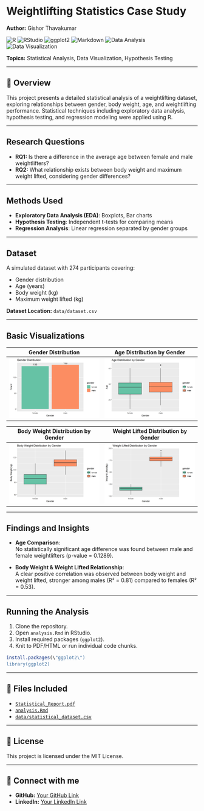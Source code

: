 # Weightlifting Statistics Case Study

**Author:** Gishor Thavakumar  

![R](https://img.shields.io/badge/R-276DC3?style=for-the-badge&logo=r&logoColor=white)
![RStudio](https://img.shields.io/badge/RStudio-75AADB?style=for-the-badge&logo=rstudio&logoColor=white)
![ggplot2](https://img.shields.io/badge/ggplot2-4CA4F7?style=for-the-badge&logo=r&logoColor=white)
![Markdown](https://img.shields.io/badge/Markdown-000000?style=for-the-badge&logo=markdown&logoColor=white)
![Data Analysis](https://img.shields.io/badge/Data%20Analysis-FFA500?style=for-the-badge&logo=googleanalytics&logoColor=white)
![Data Visualization](https://img.shields.io/badge/Data%20Visualization-FF69B4?style=for-the-badge&logo=plotly&logoColor=white)

**Topics:** Statistical Analysis, Data Visualization, Hypothesis Testing  

---

## 🚩 Overview

This project presents a detailed statistical analysis of a weightlifting dataset, exploring relationships between gender, body weight, age, and weightlifting performance. Statistical techniques including exploratory data analysis, hypothesis testing, and regression modeling were applied using R.

---

## Research Questions

- **RQ1:** Is there a difference in the average age between female and male weightlifters?
- **RQ2:** What relationship exists between body weight and maximum weight lifted, considering gender differences?

---

## Methods Used

- **Exploratory Data Analysis (EDA)**: Boxplots, Bar charts
- **Hypothesis Testing**: Independent t-tests for comparing means
- **Regression Analysis**: Linear regression separated by gender groups

---

## Dataset

A simulated dataset with 274 participants covering:
- Gender distribution
- Age (years)
- Body weight (kg)
- Maximum weight lifted (kg)

**Dataset Location:** `data/dataset.csv`

---

## Basic Visualizations

| Gender Distribution | Age Distribution by Gender |
|---------------------|----------------------------|
| <img src="visualizations/gender_distribution.png" width="350"/> | <img src="visualizations/age_distribution.png" width="350"/> |

| Body Weight Distribution by Gender | Weight Lifted Distribution by Gender |
|------------------------------------|--------------------------------------|
| <img src="visualizations/bodyweight_distribution.png" width="350"/> | <img src="visualizations/weightlifted_distribution.png" width="350"/> |

---

## Findings and Insights

- **Age Comparison**:  
  No statistically significant age difference was found between male and female weightlifters (p-value = 0.1289).

- **Body Weight & Weight Lifted Relationship**:  
  A clear positive correlation was observed between body weight and weight lifted, stronger among males (R² = 0.81) compared to females (R² = 0.53).

---

## Running the Analysis

1. Clone the repository.
2. Open `analysis.Rmd` in RStudio.
3. Install required packages (`ggplot2`).
4. Knit to PDF/HTML or run individual code chunks.

```R
install.packages(\"ggplot2\")
library(ggplot2)
```
---
## 🔖 Files Included

* [`Statistical_Report.pdf`](Statistical_Report.pdf)
* [`analysis.Rmd`](analysis.Rmd)
* [`data/statistical_dataset.csv`](data/dataset.csv)

---

## 📌 License

This project is licensed under the MIT License.

---

## 🤝 Connect with me

* **GitHub:** [Your GitHub Link](https://github.com/tgishor)
* **LinkedIn:** [Your LinkedIn Link](https://linkedin.com/in/gishor-thavakumar)

